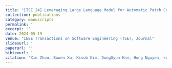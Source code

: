 ```yaml
---
title: "[TSE'24] Leveraging Large Language Model for Automatic Patch Correctness Assessment."
collection: publications
category: manuscripts
permalink: ''
excerpt: ''
date: 2024-05-19
venue: "IEEE Transactions on Software Engineering (TSE), Journal"
slidesurl: ''
paperurl: ''
bibtexurl: ''
citation: 'Xin Zhou, Bowen Xu, Kisub Kim, DongGyun Han, Hung Nguyen, <u>Thanh Le-Cong</u>, Junda He, <u>Bach Le</u>, and David Lo'
---
```

